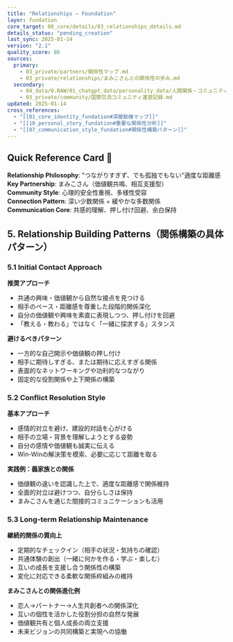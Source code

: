 ```yaml
---
title: "Relationships – Foundation"  
layer: fundation
core_target: 00_core/details/03_relationships_details.md
details_status: "pending_creation"
last_sync: 2025-01-14
version: "2.1"
quality_score: 86
sources:
  primary:
    - 03_private/partners/関係性マップ.md
    - 03_private/relationships/まみこさんとの関係性の歩み.md
  secondary:
    - 04_data/0.RAW/01_chatgpt_data/personality_data/人間関係・コミュニティ参加歴.md
    - 03_private/community/国際交流コミュニティ運営記録.md
updated: 2025-01-14
cross_references:
  - "[[01_core_identity_fundation#深層動機マップ]]"
  - "[[10_personal_story_fundation#重要な関係性分析]]"
  - "[[07_communication_style_fundation#関係性構築パターン]]"
---
```


## Quick Reference Card 🎯
**Relationship Philosophy**: "つながりすぎず、でも孤独でもない"適度な距離感  
**Key Partnership**: まみこさん（価値観共鳴、相互支援型）  
**Community Style**: 心理的安全性重視、多様性受容  
**Connection Pattern**: 深い少数関係 + 緩やかな多数関係  
**Communication Core**: 共感的理解、押し付け回避、余白保持

## 5. Relationship Building Patterns（関係構築の具体パターン）

### 5.1 Initial Contact Approach
**推奨アプローチ**
- 共通の興味・価値観から自然な接点を見つける
- 相手のペース・距離感を尊重した段階的関係深化
- 自分の価値観や興味を素直に表現しつつ、押し付けを回避
- 「教える・教わる」ではなく「一緒に探求する」スタンス

**避けるべきパターン**
- 一方的な自己開示や価値観の押し付け
- 相手に期待しすぎる、または期待に応えすぎる関係
- 表面的なネットワーキングや功利的なつながり
- 固定的な役割関係や上下関係の構築

### 5.2 Conflict Resolution Style
**基本アプローチ**
- 感情的対立を避け、建設的対話を心がける
- 相手の立場・背景を理解しようとする姿勢
- 自分の感情や価値観も誠実に伝える
- Win-Winの解決策を模索、必要に応じて距離を取る

**実践例：義家族との関係**
- 価値観の違いを認識した上で、適度な距離感で関係維持
- 全面的対立は避けつつ、自分らしさは保持
- まみこさんを通じた間接的コミュニケーションも活用

### 5.3 Long-term Relationship Maintenance
**継続的関係の質向上**
- 定期的なチェックイン（相手の状況・気持ちの確認）
- 共通体験の創出（一緒に何かを作る・学ぶ・楽しむ）
- 互いの成長を支援し合う関係性の構築
- 変化に対応できる柔軟な関係枠組みの維持

**まみこさんとの関係進化例**
- 恋人→パートナー→人生共創者への関係深化
- 互いの個性を活かした役割分担の自然な発展
- 価値観共有と個人成長の両立支援
- 未来ビジョンの共同構築と実現への協働 
